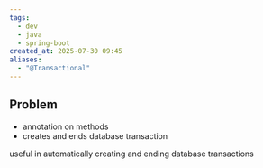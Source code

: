 ```yaml
---
tags:
  - dev
  - java
  - spring-boot
created_at: 2025-07-30 09:45
aliases:
  - "@Transactional"
---
```

## Problem
- annotation on methods
- creates and ends database transaction

useful in automatically creating and ending database transactions